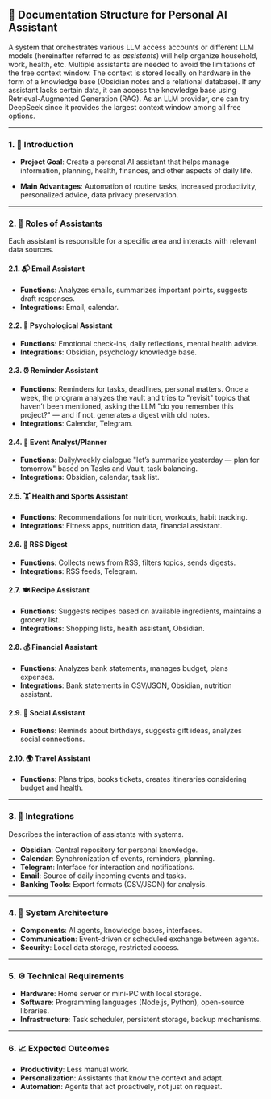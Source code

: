 ## 📘 Documentation Structure for Personal AI Assistant

A system that orchestrates various LLM access accounts or different LLM models (hereinafter referred to as *assistants*) will help organize household, work, health, etc. Multiple assistants are needed to avoid the limitations of the free context window. The context is stored locally on hardware in the form of a knowledge base (Obsidian notes and a relational database). If any assistant lacks certain data, it can access the knowledge base using Retrieval-Augmented Generation (RAG). As an LLM provider, one can try DeepSeek since it provides the largest context window among all free options.

---

### 1. 🎯 Introduction

- **Project Goal**:
  Create a personal AI assistant that helps manage information, planning, health, finances, and other aspects of daily life.

- **Main Advantages**:
  Automation of routine tasks, increased productivity, personalized advice, data privacy preservation.

---

### 2. 🧠 Roles of Assistants

Each assistant is responsible for a specific area and interacts with relevant data sources.

#### 2.1. 📬 Email Assistant
- **Functions**: Analyzes emails, summarizes important points, suggests draft responses.
- **Integrations**: Email, calendar.

#### 2.2. 🧘 Psychological Assistant
- **Functions**: Emotional check-ins, daily reflections, mental health advice.
- **Integrations**: Obsidian, psychology knowledge base.

#### 2.3. ⏰ Reminder Assistant
- **Functions**: Reminders for tasks, deadlines, personal matters. Once a week, the program analyzes the vault and tries to "revisit" topics that haven’t been mentioned, asking the LLM "do you remember this project?" — and if not, generates a digest with old notes.
- **Integrations**: Calendar, Telegram.

#### 2.4. 📅 Event Analyst/Planner
- **Functions**: Daily/weekly dialogue "let’s summarize yesterday — plan for tomorrow" based on Tasks and Vault, task balancing.
- **Integrations**: Obsidian, calendar, task list.

#### 2.5. 🏋️ Health and Sports Assistant
- **Functions**: Recommendations for nutrition, workouts, habit tracking.
- **Integrations**: Fitness apps, nutrition data, financial assistant.

#### 2.6. 📰 RSS Digest
- **Functions**: Collects news from RSS, filters topics, sends digests.
- **Integrations**: RSS feeds, Telegram.

#### 2.7. 🍽️ Recipe Assistant
- **Functions**: Suggests recipes based on available ingredients, maintains a grocery list.
- **Integrations**: Shopping lists, health assistant, Obsidian.

#### 2.8. 💰 Financial Assistant
- **Functions**: Analyzes bank statements, manages budget, plans expenses.
- **Integrations**: Bank statements in CSV/JSON, Obsidian, nutrition assistant.

#### 2.9. 🤝 Social Assistant
- **Functions**: Reminds about birthdays, suggests gift ideas, analyzes social connections.

#### 2.10. 🌍 Travel Assistant
- **Functions**: Plans trips, books tickets, creates itineraries considering budget and health.

---

### 3. 🔌 Integrations

Describes the interaction of assistants with systems.

- **Obsidian**: Central repository for personal knowledge.
- **Calendar**: Synchronization of events, reminders, planning.
- **Telegram**: Interface for interaction and notifications.
- **Email**: Source of daily incoming events and tasks.
- **Banking Tools**: Export formats (CSV/JSON) for analysis.

---

### 4. 🧱 System Architecture

- **Components**: AI agents, knowledge bases, interfaces.
- **Communication**: Event-driven or scheduled exchange between agents.
- **Security**: Local data storage, restricted access.

---

### 5. ⚙️ Technical Requirements

- **Hardware**: Home server or mini-PC with local storage.
- **Software**: Programming languages (Node.js, Python), open-source libraries.
- **Infrastructure**: Task scheduler, persistent storage, backup mechanisms.

---

### 6. 📈 Expected Outcomes

- **Productivity**: Less manual work.
- **Personalization**: Assistants that know the context and adapt.
- **Automation**: Agents that act proactively, not just on request.
